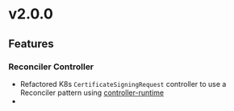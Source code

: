# v2.0.0
## Features

### Reconciler Controller
- Refactored K8s `CertificateSigningRequest` controller to use a Reconciler pattern using [controller-runtime](https://pkg.go.dev/sigs.k8s.io/controller-runtime)
- 